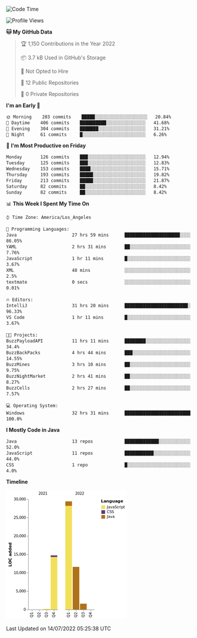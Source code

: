 <!--START_SECTION:waka-->
![Code Time](http://img.shields.io/badge/Code%20Time-1%2C022%20hrs%2055%20mins-blue)

![Profile Views](http://img.shields.io/badge/Profile%20Views-10-blue)

**🐱 My GitHub Data** 

> 🏆 1,150 Contributions in the Year 2022
 > 
> 📦 3.7 kB Used in GitHub's Storage 
 > 
> 🚫 Not Opted to Hire
 > 
> 📜 12 Public Repositories 
 > 
> 🔑 0 Private Repositories  
 > 
**I'm an Early 🐤** 

```text
🌞 Morning    203 commits    █████░░░░░░░░░░░░░░░░░░░░   20.84% 
🌆 Daytime    406 commits    ██████████░░░░░░░░░░░░░░░   41.68% 
🌃 Evening    304 commits    ███████░░░░░░░░░░░░░░░░░░   31.21% 
🌙 Night      61 commits     █░░░░░░░░░░░░░░░░░░░░░░░░   6.26%

```
📅 **I'm Most Productive on Friday** 

```text
Monday       126 commits    ███░░░░░░░░░░░░░░░░░░░░░░   12.94% 
Tuesday      125 commits    ███░░░░░░░░░░░░░░░░░░░░░░   12.83% 
Wednesday    153 commits    ████░░░░░░░░░░░░░░░░░░░░░   15.71% 
Thursday     193 commits    █████░░░░░░░░░░░░░░░░░░░░   19.82% 
Friday       213 commits    █████░░░░░░░░░░░░░░░░░░░░   21.87% 
Saturday     82 commits     ██░░░░░░░░░░░░░░░░░░░░░░░   8.42% 
Sunday       82 commits     ██░░░░░░░░░░░░░░░░░░░░░░░   8.42%

```


📊 **This Week I Spent My Time On** 

```text
⌚︎ Time Zone: America/Los_Angeles

💬 Programming Languages: 
Java                     27 hrs 59 mins      █████████████████████░░░░   86.05% 
YAML                     2 hrs 31 mins       ██░░░░░░░░░░░░░░░░░░░░░░░   7.76% 
JavaScript               1 hr 11 mins        █░░░░░░░░░░░░░░░░░░░░░░░░   3.67% 
XML                      48 mins             ░░░░░░░░░░░░░░░░░░░░░░░░░   2.5% 
textmate                 0 secs              ░░░░░░░░░░░░░░░░░░░░░░░░░   0.01%

🔥 Editors: 
IntelliJ                 31 hrs 20 mins      ████████████████████████░   96.33% 
VS Code                  1 hr 11 mins        █░░░░░░░░░░░░░░░░░░░░░░░░   3.67%

🐱‍💻 Projects: 
BuzzPayloadAPI           11 hrs 11 mins      ████████░░░░░░░░░░░░░░░░░   34.4% 
BuzzBackPacks            4 hrs 44 mins       ███░░░░░░░░░░░░░░░░░░░░░░   14.55% 
BuzzMines                3 hrs 10 mins       ██░░░░░░░░░░░░░░░░░░░░░░░   9.75% 
BuzzNightMarket          2 hrs 41 mins       ██░░░░░░░░░░░░░░░░░░░░░░░   8.27% 
BuzzCells                2 hrs 27 mins       ██░░░░░░░░░░░░░░░░░░░░░░░   7.57%

💻 Operating System: 
Windows                  32 hrs 31 mins      █████████████████████████   100.0%

```

**I Mostly Code in Java** 

```text
Java                     13 repos            █████████████░░░░░░░░░░░░   52.0% 
JavaScript               11 repos            ███████████░░░░░░░░░░░░░░   44.0% 
CSS                      1 repo              █░░░░░░░░░░░░░░░░░░░░░░░░   4.0%

```


**Timeline**

![Chart not found](https://raw.githubusercontent.com/AstrosTech/AstrosTech/main/charts/bar_graph.png) 


 Last Updated on 14/07/2022 05:25:38 UTC
<!--END_SECTION:waka-->
